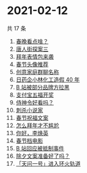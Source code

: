 # 2021-02-12

共 17 条

<!-- BEGIN ZHIHUSEARCH -->
<!-- 最后更新时间 Fri Feb 12 2021 14:07:21 GMT+0800 (CST) -->
1. [春晚看点啥？](https://www.zhihu.com/search?q=春晚)
1. [唐人街探案三](https://www.zhihu.com/search?q=唐探3)
1. [拜年表情包来袭](https://www.zhihu.com/search?q=拜年表情包)
1. [春节头像推荐](https://www.zhihu.com/search?q=新年头像)
1. [创意家庭群聊名称](https://www.zhihu.com/search?q=家庭群聊名称)
1. [日药企小林化工造假 40 年](https://www.zhihu.com/search?q=小林化工)
1. [B 站被部分品牌方拉黑](https://www.zhihu.com/search?q=抵制b站)
1. [支付宝五福开奖](https://www.zhihu.com/search?q=支付宝五福)
1. [侍神令好看吗？](https://www.zhihu.com/search?q=侍神令好看吗)
1. [刺杀小说家](https://www.zhihu.com/search?q=刺杀小说家好看吗)
1. [春节祝福文案](https://www.zhihu.com/search?q=春节祝福文案)
1. [怎么拜年才不尴尬](https://www.zhihu.com/search?q=初一拜年)
1. [你好，李焕英](https://www.zhihu.com/search?q=李焕英)
1. [春节档电影](https://www.zhihu.com/search?q=春节档电影)
1. [B 站回应被抵制事件](https://www.zhihu.com/search?q=b站回应)
1. [除夕文案准备好了吗？](https://www.zhihu.com/search?q=除夕文案)
1. [「天问一号」进入环火轨道](https://www.zhihu.com/search?q=天问一号)
<!-- END ZHIHUSEARCH -->
